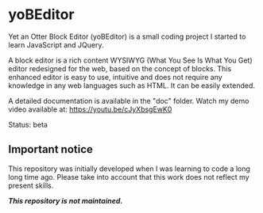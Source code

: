 # yoBEditor
Yet an Otter Block Editor (yoBEditor) is a small coding project I started to learn JavaScript and JQuery.

A block editor is a rich content WYSIWYG (What You See Is What You Get) editor redesigned for the web, based on the concept of blocks.
This enhanced editor is easy to use, intuitive and does not require any knowledge in any web languages such as HTML. It can be easily extended.

A detailed documentation is available in the "doc" folder.
Watch my demo video available at: https://youtu.be/cJyXbsgEwK0 

Status: beta

## Important notice

This repository was initially developed when I was learning to code a long long time ago. Please take into account that this work does not reflect my present skills.

**_This repository is not maintained._**

